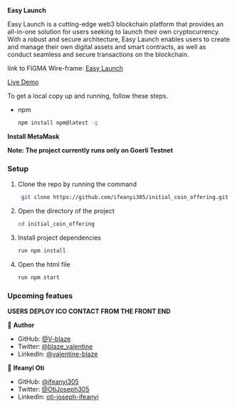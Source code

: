 **Easy Launch**

Easy Launch is a cutting-edge web3 blockchain platform that provides an all-in-one solution for users seeking to launch their own cryptocurrency. With a robust and secure architecture, Easy Launch enables users to create and manage their own digital assets and smart contracts, as well as conduct seamless and secure transactions on the blockchain.

link to FIGMA Wire-frame: [Easy Launch](https://www.figma.com/file/FgPHmaBu3fzmEpSWUqpHjp/Untitled?node-id=89%3A36&t=h8OaQiZsPYFOdqAm-0)

[Live Demo](https://easylaunch.onrender.com/)

To get a local copy up and running, follow these steps.

- npm
  ```sh
  npm install npm@latest -g
  ```



**Install MetaMask**

**Note: The project currently runs only on Goerli Testnet**


### Setup

1. Clone the repo by running the command
   ```sh
    git clone https://github.com/ifeanyi305/initial_coin_offering.git
   ```
2. Open the directory of the project
   ```sh
   cd initial_coin_offering
   ```
3. Install project dependencies
   ```sh
   run npm install
   ```
4. Open the html file
   ```sh
   run npm start

### Upcoming featues

**USERS DEPLOY ICO CONTACT FROM THE FRONT END**

👤 **Author**

- GitHub: [@V-blaze](https://github.com/V-Blaze)
- Twitter: [@blaze_valentine](https://twitter.com/blaze_valentine)
- LinkedIn: [@valentine-blaze](https://www.linkedin.com/in/valentine-blaze/)

👤 **Ifeanyi Oti**

- GitHub: [@ifeanyi305](https://github.com/ifeanyi305)
- Twitter: [@OtiJoseph305](https://twitter.com/OtiJoseph305)
- LinkedIn: [oti-joseph-ifeanyi](https://linkedin.com/in/oti-joseph-ifeanyi)

